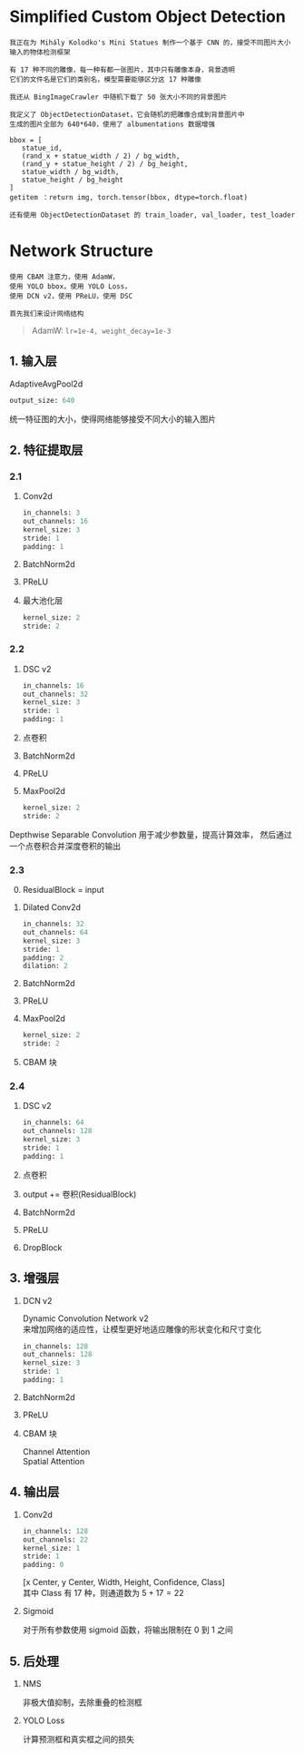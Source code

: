 # Simplified Custom Object Detection

```prompt
我正在为 Mihály Kolodko's Mini Statues 制作一个基于 CNN 的，接受不同图片大小输入的物体检测框架

有 17 种不同的雕像，每一种有都一张图片，其中只有雕像本身，背景透明
它们的文件名是它们的类别名，模型需要能够区分这 17 种雕像

我还从 BingImageCrawler 中随机下载了 50 张大小不同的背景图片

我定义了 ObjectDetectionDataset，它会随机的把雕像合成到背景图片中
生成的图片全部为 640*640，使用了 albumentations 数据增强

bbox = [
   statue_id,
   (rand_x + statue_width / 2) / bg_width,
   (rand_y + statue_height / 2) / bg_height,
   statue_width / bg_width,
   statue_height / bg_height
]
getitem ：return img, torch.tensor(bbox, dtype=torch.float)

还有使用 ObjectDetectionDataset 的 train_loader, val_loader, test_loader
```

# Network Structure

```prompt
使用 CBAM 注意力，使用 AdamW，
使用 YOLO bbox，使用 YOLO Loss，
使用 DCN v2，使用 PReLU，使用 DSC

首先我们来设计网络结构
```

> AdamW: `lr=1e-4, weight_decay=1e-3`

## 1. 输入层

AdaptiveAvgPool2d

```python
output_size: 640
```

统一特征图的大小，使得网络能够接受不同大小的输入图片

## 2. 特征提取层

### 2.1

1. Conv2d

   ```python
   in_channels: 3
   out_channels: 16
   kernel_size: 3
   stride: 1
   padding: 1
   ```

2. BatchNorm2d
3. PReLU
4. 最大池化层

   ```python
   kernel_size: 2
   stride: 2
   ```

### 2.2

1. DSC v2

   ```python
   in_channels: 16
   out_channels: 32
   kernel_size: 3
   stride: 1
   padding: 1
   ```

2. 点卷积
3. BatchNorm2d
4. PReLU
5. MaxPool2d

   ```python
   kernel_size: 2
   stride: 2
   ```

Depthwise Separable Convolution 用于减少参数量，提高计算效率，
然后通过一个点卷积合并深度卷积的输出

### 2.3

0. ResidualBlock = input

1. Dilated Conv2d

   ```python
   in_channels: 32
   out_channels: 64
   kernel_size: 3
   stride: 1
   padding: 2
   dilation: 2
   ```

2. BatchNorm2d
3. PReLU
4. MaxPool2d

   ```python
   kernel_size: 2
   stride: 2
   ```

5. CBAM 块

### 2.4

1. DSC v2

   ```python
   in_channels: 64
   out_channels: 128
   kernel_size: 3
   stride: 1
   padding: 1
   ```

2. 点卷积
3. output += 卷积(ResidualBlock)
4. BatchNorm2d
5. PReLU
6. DropBlock

## 3. 增强层

1. DCN v2

   Dynamic Convolution Network v2  
   来增加网络的适应性，让模型更好地适应雕像的形状变化和尺寸变化

   ```python
   in_channels: 128
   out_channels: 128
   kernel_size: 3
   stride: 1
   padding: 1
   ```

2. BatchNorm2d
3. PReLU

4. CBAM 块

   Channel Attention  
   Spatial Attention

## 4. 输出层

1. Conv2d

   ```python
   in_channels: 128
   out_channels: 22
   kernel_size: 1
   stride: 1
   padding: 0
   ```

   [x Center, y Center, Width, Height, Confidence, Class]  
   其中 Class 有 17 种，则通道数为 $5 + 17 = 22$

2. Sigmoid

   对于所有参数使用 sigmoid 函数，将输出限制在 0 到 1 之间

## 5. 后处理

1. NMS

   非极大值抑制，去除重叠的检测框

2. YOLO Loss

   计算预测框和真实框之间的损失
